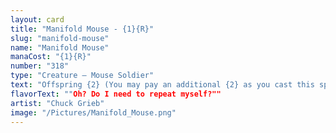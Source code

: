 ```yaml
---
layout: card
title: "Manifold Mouse - {1}{R}"
slug: "manifold-mouse"
name: "Manifold Mouse"
manaCost: "{1}{R}"
number: "318"
type: "Creature — Mouse Soldier"
text: "Offspring {2} (You may pay an additional {2} as you cast this spell. If you do, when this creature enters, create a 1/1 token copy of it.)\nAt the beginning of combat on your turn, target Mouse you control gains your choice of double strike or trample until end of turn."
flavorText: ""Oh? Do I need to repeat myself?""
artist: "Chuck Grieb"
image: "/Pictures/Manifold_Mouse.png"
---
```


